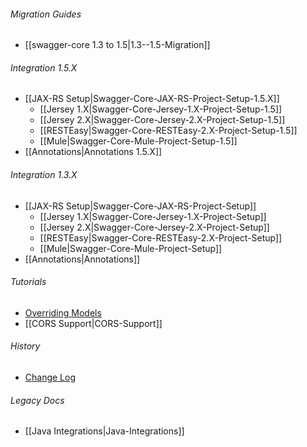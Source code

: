 ###### Migration Guides
* [[swagger-core 1.3 to 1.5|1.3--1.5-Migration]]

###### Integration 1.5.X
* [[JAX-RS Setup|Swagger-Core-JAX-RS-Project-Setup-1.5.X]]
  * [[Jersey 1.X|Swagger-Core-Jersey-1.X-Project-Setup-1.5]]
  * [[Jersey 2.X|Swagger-Core-Jersey-2.X-Project-Setup-1.5]]
  * [[RESTEasy|Swagger-Core-RESTEasy-2.X-Project-Setup-1.5]]
  * [[Mule|Swagger-Core-Mule-Project-Setup-1.5]]
* [[Annotations|Annotations 1.5.X]]

###### Integration 1.3.X
* [[JAX-RS Setup|Swagger-Core-JAX-RS-Project-Setup]]
  * [[Jersey 1.X|Swagger-Core-Jersey-1.X-Project-Setup]]
  * [[Jersey 2.X|Swagger-Core-Jersey-2.X-Project-Setup]]
  * [[RESTEasy|Swagger-Core-RESTEasy-2.X-Project-Setup]]
  * [[Mule|Swagger-Core-Mule-Project-Setup]]
* [[Annotations|Annotations]]

###### Tutorials
* [Overriding Models](https://github.com/swagger-api/swagger-core/wiki/overriding-models)
* [[CORS Support|CORS-Support]]

###### History
* [Change Log](https://github.com/swagger-api/swagger-core/wiki/Changelog)

###### Legacy Docs
* [[Java Integrations|Java-Integrations]]
